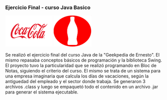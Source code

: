 ### Ejercicio Final - curso Java Basico  
<img width=150 height= 100 src="https://github.com/Pedro410Ar/sistema/blob/master/images/coca-cola.png"/> <img width=120 height= 100 src="https://github.com/Pedro410Ar/sistema/blob/master/images/icon.png"/>

Se realizó el ejercicio final del curso Java de la "Geekpedia de Ernesto". El mismo repasaba conceptos básicos de programación y la biblioteca Swing. El proyecto tuvo la particularidad que se realizó programando en Bloc de Notas, siguiendo el criterio del curso. El mismo se trata de un sistema para una empresa imaginaria que calcula los días de vacaciones, según la antiguedad del empleado y el sector donde trabaja. Se generaron 3 archivos .class y luego se empaquetó todo el contenido en un archivo .jar para generar el sistema ejecutable.
